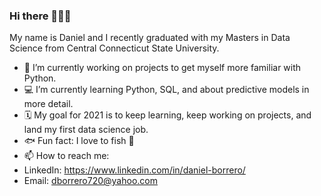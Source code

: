### Hi there 🙋🏻‍♂️

My name is Daniel and I recently graduated with my Masters in Data Science from Central Connecticut State University.

- 🐍 I’m currently working on projects to get myself more familiar with Python.
- 💻 I’m currently learning Python, SQL, and about predictive models in more detail.
- 🗓 My goal for 2021 is to keep learning, keep working on projects, and land my first data science job.
- 🐟 Fun fact: I love to fish 🎣
- 📫 How to reach me: 
- LinkedIn: https://www.linkedin.com/in/daniel-borrero/
- Email: dborrero720@yahoo.com
